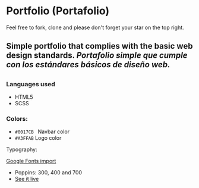 # Portfolio (Portafolio)
Feel free to fork, clone and please don't forget your star on the top right.

 ## Simple portfolio that complies with the basic web design standards. _Portafolio simple que cumple con los estándares básicos de diseño web._
## 

### Languages used

- HTML5
- SCSS

### Colors:

- `#0017CB ` Navbar color
- `#A3FFAB` Logo color


Typography:

[Google Fonts import](https://fonts.google.com/specimen/Poppins?query=poppins)
- Poppins: 300, 400 and 700
- [See it live](https://mailingdelgadomedina.github.io/portfolio-taller-nuc/)
